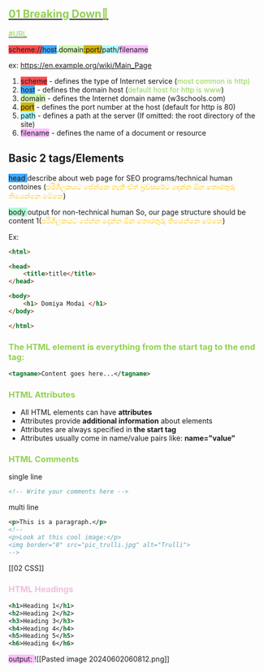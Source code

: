 ## <u><font color="#92d050">01 Breaking Down🔗</font>
<font color="#92d050"> #URL</font></u>
 
<span style="background:#ff4d4f">scheme://</span><span style="background:#40a9ff">host</span>.<span style="background:#d3f8b6">domain</span><span style="background:#d4b106">:port/</span><span style="background:#b1ffff">path/</span><span style="background:#fdbfff">filename</span>

ex: https://en.example.org/wiki/Main_Page

1. <span style="background:#ff4d4f">scheme</span> - defines the type of Internet service (<font color="#92d050">most common is http)</font> 
2. <span style="background:#40a9ff">host</span> - defines the domain host (<font color="#92d050">default host for http is www</font>) 
3. <span style="background:#d3f8b6">domain</span> - defines the Internet domain name (w3schools.com) 
4. <span style="background:#d4b106">port</span> - defines the port number at the host (default for http is 80) 
5. <span style="background:#b1ffff">path</span> - defines a path at the server (If omitted: the root directory of the site) 
6. <span style="background:#fdbfff">filename</span> - defines the name of a document or resource 

##  Basic 2 tags/Elements

<span style="background:#40a9ff">head </span> describe about web page for SEO programs/technical human contoines (<font color="#ffc000">පරිශීලකයට පේන්නෙ නැති ඒත් බ්‍රව්සරේට දෙන්න ඕන තොරතුරු තියෙන්නෙ මේකෙ</font>)

<span style="background:#affad1">body </span> output for non-technical human So, our page structure should be content 1(<font color="#ffc000">පරිශීලකයට පේන්න දෙන්න ඕන තොරතුරු තියෙන්නෙ මේකෙ</font>)

Ex:

```html
<html>

<head>
    <title>title</title>
</head>

<body>
    <h1> Domiya Modai </h1>
</body>

</html>
```


### <font color="#92d050">The HTML element is everything from the start tag to the end tag:</font>

```xml
<tagname>Content goes here...</tagname>
```


### <font color="#92d050">HTML Attributes</font>

- All HTML elements can have **attributes**
- Attributes provide **additional information** about elements
- Attributes are always specified in **the start tag**
- Attributes usually come in name/value pairs like: **name="value"**

### <font color="#92d050">HTML Comments</font>

single line
```html
<!-- Write your comments here -->
```

multi line
```xml
<p>This is a paragraph.</p>  
<!--  
<p>Look at this cool image:</p>  
<img border="0" src="pic_trulli.jpg" alt="Trulli">  
-->  
```
[[02 CSS]]

### <font color="#efbfda">HTML Headings</font>
```xml
<h1>Heading 1</h1>  
<h2>Heading 2</h2>  
<h3>Heading 3</h3>  
<h4>Heading 4</h4>  
<h5>Heading 5</h5>  
<h6>Heading 6</h6>
```

<span style="background:#fdbfff">output: </span>
![[Pasted image 20240602060812.png]]

